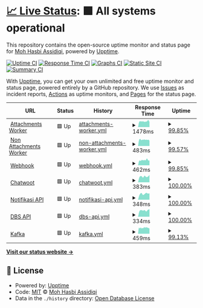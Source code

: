 # [📈 Live Status](https://demo.upptime.js.org): <!--live status--> **🟩 All systems operational**

This repository contains the open-source uptime monitor and status page for [Moh Hasbi Assidiqi](http://mohhasbias.github.com), powered by [Upptime](https://github.com/upptime/upptime).

[![Uptime CI](https://github.com/mohhasbias/cw-conn-status-page/workflows/Uptime%20CI/badge.svg)](https://github.com/mohhasbias/cw-conn-status-page/actions?query=workflow%3A%22Uptime+CI%22)
[![Response Time CI](https://github.com/mohhasbias/cw-conn-status-page/workflows/Response%20Time%20CI/badge.svg)](https://github.com/mohhasbias/cw-conn-status-page/actions?query=workflow%3A%22Response+Time+CI%22)
[![Graphs CI](https://github.com/mohhasbias/cw-conn-status-page/workflows/Graphs%20CI/badge.svg)](https://github.com/mohhasbias/cw-conn-status-page/actions?query=workflow%3A%22Graphs+CI%22)
[![Static Site CI](https://github.com/mohhasbias/cw-conn-status-page/workflows/Static%20Site%20CI/badge.svg)](https://github.com/mohhasbias/cw-conn-status-page/actions?query=workflow%3A%22Static+Site+CI%22)
[![Summary CI](https://github.com/mohhasbias/cw-conn-status-page/workflows/Summary%20CI/badge.svg)](https://github.com/mohhasbias/cw-conn-status-page/actions?query=workflow%3A%22Summary+CI%22)

With [Upptime](https://upptime.js.org), you can get your own unlimited and free uptime monitor and status page, powered entirely by a GitHub repository. We use [Issues](https://github.com/mohhasbias/cw-conn-status-page/issues) as incident reports, [Actions](https://github.com/mohhasbias/cw-conn-status-page/actions) as uptime monitors, and [Pages](https://demo.upptime.js.org) for the status page.

<!--start: status pages-->
<!-- This summary is generated by Upptime (https://github.com/upptime/upptime) -->
<!-- Do not edit this manually, your changes will be overwritten -->
<!-- prettier-ignore -->
| URL | Status | History | Response Time | Uptime |
| --- | ------ | ------- | ------------- | ------ |
| <img alt="" src="https://favicons.githubusercontent.com/cw-conn-heartbeat.vercel.app" height="13"> [Attachments Worker](https://cw-conn-heartbeat.vercel.app/api/only-attachments-beat) | 🟩 Up | [attachments-worker.yml](https://github.com/mohhasbias/cw-conn-status-page/commits/HEAD/history/attachments-worker.yml) | <details><summary><img alt="Response time graph" src="./graphs/attachments-worker/response-time-week.png" height="20"> 1478ms</summary><br><a href="https://mohhasbias.github.io/cw-conn-status-page/history/attachments-worker"><img alt="Response time 982" src="https://img.shields.io/endpoint?url=https%3A%2F%2Fraw.githubusercontent.com%2Fmohhasbias%2Fcw-conn-status-page%2FHEAD%2Fapi%2Fattachments-worker%2Fresponse-time.json"></a><br><a href="https://mohhasbias.github.io/cw-conn-status-page/history/attachments-worker"><img alt="24-hour response time 1319" src="https://img.shields.io/endpoint?url=https%3A%2F%2Fraw.githubusercontent.com%2Fmohhasbias%2Fcw-conn-status-page%2FHEAD%2Fapi%2Fattachments-worker%2Fresponse-time-day.json"></a><br><a href="https://mohhasbias.github.io/cw-conn-status-page/history/attachments-worker"><img alt="7-day response time 1478" src="https://img.shields.io/endpoint?url=https%3A%2F%2Fraw.githubusercontent.com%2Fmohhasbias%2Fcw-conn-status-page%2FHEAD%2Fapi%2Fattachments-worker%2Fresponse-time-week.json"></a><br><a href="https://mohhasbias.github.io/cw-conn-status-page/history/attachments-worker"><img alt="30-day response time 1399" src="https://img.shields.io/endpoint?url=https%3A%2F%2Fraw.githubusercontent.com%2Fmohhasbias%2Fcw-conn-status-page%2FHEAD%2Fapi%2Fattachments-worker%2Fresponse-time-month.json"></a><br><a href="https://mohhasbias.github.io/cw-conn-status-page/history/attachments-worker"><img alt="1-year response time 982" src="https://img.shields.io/endpoint?url=https%3A%2F%2Fraw.githubusercontent.com%2Fmohhasbias%2Fcw-conn-status-page%2FHEAD%2Fapi%2Fattachments-worker%2Fresponse-time-year.json"></a></details> | <details><summary><a href="https://mohhasbias.github.io/cw-conn-status-page/history/attachments-worker">99.85%</a></summary><a href="https://mohhasbias.github.io/cw-conn-status-page/history/attachments-worker"><img alt="All-time uptime 99.89%" src="https://img.shields.io/endpoint?url=https%3A%2F%2Fraw.githubusercontent.com%2Fmohhasbias%2Fcw-conn-status-page%2FHEAD%2Fapi%2Fattachments-worker%2Fuptime.json"></a><br><a href="https://mohhasbias.github.io/cw-conn-status-page/history/attachments-worker"><img alt="24-hour uptime 100.00%" src="https://img.shields.io/endpoint?url=https%3A%2F%2Fraw.githubusercontent.com%2Fmohhasbias%2Fcw-conn-status-page%2FHEAD%2Fapi%2Fattachments-worker%2Fuptime-day.json"></a><br><a href="https://mohhasbias.github.io/cw-conn-status-page/history/attachments-worker"><img alt="7-day uptime 99.85%" src="https://img.shields.io/endpoint?url=https%3A%2F%2Fraw.githubusercontent.com%2Fmohhasbias%2Fcw-conn-status-page%2FHEAD%2Fapi%2Fattachments-worker%2Fuptime-week.json"></a><br><a href="https://mohhasbias.github.io/cw-conn-status-page/history/attachments-worker"><img alt="30-day uptime 99.90%" src="https://img.shields.io/endpoint?url=https%3A%2F%2Fraw.githubusercontent.com%2Fmohhasbias%2Fcw-conn-status-page%2FHEAD%2Fapi%2Fattachments-worker%2Fuptime-month.json"></a><br><a href="https://mohhasbias.github.io/cw-conn-status-page/history/attachments-worker"><img alt="1-year uptime 99.89%" src="https://img.shields.io/endpoint?url=https%3A%2F%2Fraw.githubusercontent.com%2Fmohhasbias%2Fcw-conn-status-page%2FHEAD%2Fapi%2Fattachments-worker%2Fuptime-year.json"></a></details>
| <img alt="" src="https://favicons.githubusercontent.com/cw-conn-heartbeat.vercel.app" height="13"> [Non Attachments Worker](https://cw-conn-heartbeat.vercel.app/api/skip-attachments-beat) | 🟩 Up | [non-attachments-worker.yml](https://github.com/mohhasbias/cw-conn-status-page/commits/HEAD/history/non-attachments-worker.yml) | <details><summary><img alt="Response time graph" src="./graphs/non-attachments-worker/response-time-week.png" height="20"> 483ms</summary><br><a href="https://mohhasbias.github.io/cw-conn-status-page/history/non-attachments-worker"><img alt="Response time 470" src="https://img.shields.io/endpoint?url=https%3A%2F%2Fraw.githubusercontent.com%2Fmohhasbias%2Fcw-conn-status-page%2FHEAD%2Fapi%2Fnon-attachments-worker%2Fresponse-time.json"></a><br><a href="https://mohhasbias.github.io/cw-conn-status-page/history/non-attachments-worker"><img alt="24-hour response time 416" src="https://img.shields.io/endpoint?url=https%3A%2F%2Fraw.githubusercontent.com%2Fmohhasbias%2Fcw-conn-status-page%2FHEAD%2Fapi%2Fnon-attachments-worker%2Fresponse-time-day.json"></a><br><a href="https://mohhasbias.github.io/cw-conn-status-page/history/non-attachments-worker"><img alt="7-day response time 483" src="https://img.shields.io/endpoint?url=https%3A%2F%2Fraw.githubusercontent.com%2Fmohhasbias%2Fcw-conn-status-page%2FHEAD%2Fapi%2Fnon-attachments-worker%2Fresponse-time-week.json"></a><br><a href="https://mohhasbias.github.io/cw-conn-status-page/history/non-attachments-worker"><img alt="30-day response time 461" src="https://img.shields.io/endpoint?url=https%3A%2F%2Fraw.githubusercontent.com%2Fmohhasbias%2Fcw-conn-status-page%2FHEAD%2Fapi%2Fnon-attachments-worker%2Fresponse-time-month.json"></a><br><a href="https://mohhasbias.github.io/cw-conn-status-page/history/non-attachments-worker"><img alt="1-year response time 470" src="https://img.shields.io/endpoint?url=https%3A%2F%2Fraw.githubusercontent.com%2Fmohhasbias%2Fcw-conn-status-page%2FHEAD%2Fapi%2Fnon-attachments-worker%2Fresponse-time-year.json"></a></details> | <details><summary><a href="https://mohhasbias.github.io/cw-conn-status-page/history/non-attachments-worker">99.57%</a></summary><a href="https://mohhasbias.github.io/cw-conn-status-page/history/non-attachments-worker"><img alt="All-time uptime 99.89%" src="https://img.shields.io/endpoint?url=https%3A%2F%2Fraw.githubusercontent.com%2Fmohhasbias%2Fcw-conn-status-page%2FHEAD%2Fapi%2Fnon-attachments-worker%2Fuptime.json"></a><br><a href="https://mohhasbias.github.io/cw-conn-status-page/history/non-attachments-worker"><img alt="24-hour uptime 100.00%" src="https://img.shields.io/endpoint?url=https%3A%2F%2Fraw.githubusercontent.com%2Fmohhasbias%2Fcw-conn-status-page%2FHEAD%2Fapi%2Fnon-attachments-worker%2Fuptime-day.json"></a><br><a href="https://mohhasbias.github.io/cw-conn-status-page/history/non-attachments-worker"><img alt="7-day uptime 99.57%" src="https://img.shields.io/endpoint?url=https%3A%2F%2Fraw.githubusercontent.com%2Fmohhasbias%2Fcw-conn-status-page%2FHEAD%2Fapi%2Fnon-attachments-worker%2Fuptime-week.json"></a><br><a href="https://mohhasbias.github.io/cw-conn-status-page/history/non-attachments-worker"><img alt="30-day uptime 99.77%" src="https://img.shields.io/endpoint?url=https%3A%2F%2Fraw.githubusercontent.com%2Fmohhasbias%2Fcw-conn-status-page%2FHEAD%2Fapi%2Fnon-attachments-worker%2Fuptime-month.json"></a><br><a href="https://mohhasbias.github.io/cw-conn-status-page/history/non-attachments-worker"><img alt="1-year uptime 99.89%" src="https://img.shields.io/endpoint?url=https%3A%2F%2Fraw.githubusercontent.com%2Fmohhasbias%2Fcw-conn-status-page%2FHEAD%2Fapi%2Fnon-attachments-worker%2Fuptime-year.json"></a></details>
| <img alt="" src="https://favicons.githubusercontent.com/cw-conn-heartbeat.vercel.app" height="13"> [Webhook](https://cw-conn-heartbeat.vercel.app/api/webhook-beat) | 🟩 Up | [webhook.yml](https://github.com/mohhasbias/cw-conn-status-page/commits/HEAD/history/webhook.yml) | <details><summary><img alt="Response time graph" src="./graphs/webhook/response-time-week.png" height="20"> 462ms</summary><br><a href="https://mohhasbias.github.io/cw-conn-status-page/history/webhook"><img alt="Response time 479" src="https://img.shields.io/endpoint?url=https%3A%2F%2Fraw.githubusercontent.com%2Fmohhasbias%2Fcw-conn-status-page%2FHEAD%2Fapi%2Fwebhook%2Fresponse-time.json"></a><br><a href="https://mohhasbias.github.io/cw-conn-status-page/history/webhook"><img alt="24-hour response time 431" src="https://img.shields.io/endpoint?url=https%3A%2F%2Fraw.githubusercontent.com%2Fmohhasbias%2Fcw-conn-status-page%2FHEAD%2Fapi%2Fwebhook%2Fresponse-time-day.json"></a><br><a href="https://mohhasbias.github.io/cw-conn-status-page/history/webhook"><img alt="7-day response time 462" src="https://img.shields.io/endpoint?url=https%3A%2F%2Fraw.githubusercontent.com%2Fmohhasbias%2Fcw-conn-status-page%2FHEAD%2Fapi%2Fwebhook%2Fresponse-time-week.json"></a><br><a href="https://mohhasbias.github.io/cw-conn-status-page/history/webhook"><img alt="30-day response time 452" src="https://img.shields.io/endpoint?url=https%3A%2F%2Fraw.githubusercontent.com%2Fmohhasbias%2Fcw-conn-status-page%2FHEAD%2Fapi%2Fwebhook%2Fresponse-time-month.json"></a><br><a href="https://mohhasbias.github.io/cw-conn-status-page/history/webhook"><img alt="1-year response time 479" src="https://img.shields.io/endpoint?url=https%3A%2F%2Fraw.githubusercontent.com%2Fmohhasbias%2Fcw-conn-status-page%2FHEAD%2Fapi%2Fwebhook%2Fresponse-time-year.json"></a></details> | <details><summary><a href="https://mohhasbias.github.io/cw-conn-status-page/history/webhook">99.85%</a></summary><a href="https://mohhasbias.github.io/cw-conn-status-page/history/webhook"><img alt="All-time uptime 99.30%" src="https://img.shields.io/endpoint?url=https%3A%2F%2Fraw.githubusercontent.com%2Fmohhasbias%2Fcw-conn-status-page%2FHEAD%2Fapi%2Fwebhook%2Fuptime.json"></a><br><a href="https://mohhasbias.github.io/cw-conn-status-page/history/webhook"><img alt="24-hour uptime 100.00%" src="https://img.shields.io/endpoint?url=https%3A%2F%2Fraw.githubusercontent.com%2Fmohhasbias%2Fcw-conn-status-page%2FHEAD%2Fapi%2Fwebhook%2Fuptime-day.json"></a><br><a href="https://mohhasbias.github.io/cw-conn-status-page/history/webhook"><img alt="7-day uptime 99.85%" src="https://img.shields.io/endpoint?url=https%3A%2F%2Fraw.githubusercontent.com%2Fmohhasbias%2Fcw-conn-status-page%2FHEAD%2Fapi%2Fwebhook%2Fuptime-week.json"></a><br><a href="https://mohhasbias.github.io/cw-conn-status-page/history/webhook"><img alt="30-day uptime 99.81%" src="https://img.shields.io/endpoint?url=https%3A%2F%2Fraw.githubusercontent.com%2Fmohhasbias%2Fcw-conn-status-page%2FHEAD%2Fapi%2Fwebhook%2Fuptime-month.json"></a><br><a href="https://mohhasbias.github.io/cw-conn-status-page/history/webhook"><img alt="1-year uptime 99.30%" src="https://img.shields.io/endpoint?url=https%3A%2F%2Fraw.githubusercontent.com%2Fmohhasbias%2Fcw-conn-status-page%2FHEAD%2Fapi%2Fwebhook%2Fuptime-year.json"></a></details>
| <img alt="" src="https://favicons.githubusercontent.com/dev-cw.hsi.id" height="13"> [Chatwoot](https://dev-cw.hsi.id) | 🟩 Up | [chatwoot.yml](https://github.com/mohhasbias/cw-conn-status-page/commits/HEAD/history/chatwoot.yml) | <details><summary><img alt="Response time graph" src="./graphs/chatwoot/response-time-week.png" height="20"> 383ms</summary><br><a href="https://mohhasbias.github.io/cw-conn-status-page/history/chatwoot"><img alt="Response time 523" src="https://img.shields.io/endpoint?url=https%3A%2F%2Fraw.githubusercontent.com%2Fmohhasbias%2Fcw-conn-status-page%2FHEAD%2Fapi%2Fchatwoot%2Fresponse-time.json"></a><br><a href="https://mohhasbias.github.io/cw-conn-status-page/history/chatwoot"><img alt="24-hour response time 476" src="https://img.shields.io/endpoint?url=https%3A%2F%2Fraw.githubusercontent.com%2Fmohhasbias%2Fcw-conn-status-page%2FHEAD%2Fapi%2Fchatwoot%2Fresponse-time-day.json"></a><br><a href="https://mohhasbias.github.io/cw-conn-status-page/history/chatwoot"><img alt="7-day response time 383" src="https://img.shields.io/endpoint?url=https%3A%2F%2Fraw.githubusercontent.com%2Fmohhasbias%2Fcw-conn-status-page%2FHEAD%2Fapi%2Fchatwoot%2Fresponse-time-week.json"></a><br><a href="https://mohhasbias.github.io/cw-conn-status-page/history/chatwoot"><img alt="30-day response time 353" src="https://img.shields.io/endpoint?url=https%3A%2F%2Fraw.githubusercontent.com%2Fmohhasbias%2Fcw-conn-status-page%2FHEAD%2Fapi%2Fchatwoot%2Fresponse-time-month.json"></a><br><a href="https://mohhasbias.github.io/cw-conn-status-page/history/chatwoot"><img alt="1-year response time 523" src="https://img.shields.io/endpoint?url=https%3A%2F%2Fraw.githubusercontent.com%2Fmohhasbias%2Fcw-conn-status-page%2FHEAD%2Fapi%2Fchatwoot%2Fresponse-time-year.json"></a></details> | <details><summary><a href="https://mohhasbias.github.io/cw-conn-status-page/history/chatwoot">100.00%</a></summary><a href="https://mohhasbias.github.io/cw-conn-status-page/history/chatwoot"><img alt="All-time uptime 99.81%" src="https://img.shields.io/endpoint?url=https%3A%2F%2Fraw.githubusercontent.com%2Fmohhasbias%2Fcw-conn-status-page%2FHEAD%2Fapi%2Fchatwoot%2Fuptime.json"></a><br><a href="https://mohhasbias.github.io/cw-conn-status-page/history/chatwoot"><img alt="24-hour uptime 100.00%" src="https://img.shields.io/endpoint?url=https%3A%2F%2Fraw.githubusercontent.com%2Fmohhasbias%2Fcw-conn-status-page%2FHEAD%2Fapi%2Fchatwoot%2Fuptime-day.json"></a><br><a href="https://mohhasbias.github.io/cw-conn-status-page/history/chatwoot"><img alt="7-day uptime 100.00%" src="https://img.shields.io/endpoint?url=https%3A%2F%2Fraw.githubusercontent.com%2Fmohhasbias%2Fcw-conn-status-page%2FHEAD%2Fapi%2Fchatwoot%2Fuptime-week.json"></a><br><a href="https://mohhasbias.github.io/cw-conn-status-page/history/chatwoot"><img alt="30-day uptime 99.59%" src="https://img.shields.io/endpoint?url=https%3A%2F%2Fraw.githubusercontent.com%2Fmohhasbias%2Fcw-conn-status-page%2FHEAD%2Fapi%2Fchatwoot%2Fuptime-month.json"></a><br><a href="https://mohhasbias.github.io/cw-conn-status-page/history/chatwoot"><img alt="1-year uptime 99.81%" src="https://img.shields.io/endpoint?url=https%3A%2F%2Fraw.githubusercontent.com%2Fmohhasbias%2Fcw-conn-status-page%2FHEAD%2Fapi%2Fchatwoot%2Fuptime-year.json"></a></details>
| <img alt="" src="https://favicons.githubusercontent.com/notifikasi.hsi.id" height="13"> [Notifikasi API](https://notifikasi.hsi.id/ping) | 🟩 Up | [notifikasi-api.yml](https://github.com/mohhasbias/cw-conn-status-page/commits/HEAD/history/notifikasi-api.yml) | <details><summary><img alt="Response time graph" src="./graphs/notifikasi-api/response-time-week.png" height="20"> 348ms</summary><br><a href="https://mohhasbias.github.io/cw-conn-status-page/history/notifikasi-api"><img alt="Response time 347" src="https://img.shields.io/endpoint?url=https%3A%2F%2Fraw.githubusercontent.com%2Fmohhasbias%2Fcw-conn-status-page%2FHEAD%2Fapi%2Fnotifikasi-api%2Fresponse-time.json"></a><br><a href="https://mohhasbias.github.io/cw-conn-status-page/history/notifikasi-api"><img alt="24-hour response time 371" src="https://img.shields.io/endpoint?url=https%3A%2F%2Fraw.githubusercontent.com%2Fmohhasbias%2Fcw-conn-status-page%2FHEAD%2Fapi%2Fnotifikasi-api%2Fresponse-time-day.json"></a><br><a href="https://mohhasbias.github.io/cw-conn-status-page/history/notifikasi-api"><img alt="7-day response time 348" src="https://img.shields.io/endpoint?url=https%3A%2F%2Fraw.githubusercontent.com%2Fmohhasbias%2Fcw-conn-status-page%2FHEAD%2Fapi%2Fnotifikasi-api%2Fresponse-time-week.json"></a><br><a href="https://mohhasbias.github.io/cw-conn-status-page/history/notifikasi-api"><img alt="30-day response time 338" src="https://img.shields.io/endpoint?url=https%3A%2F%2Fraw.githubusercontent.com%2Fmohhasbias%2Fcw-conn-status-page%2FHEAD%2Fapi%2Fnotifikasi-api%2Fresponse-time-month.json"></a><br><a href="https://mohhasbias.github.io/cw-conn-status-page/history/notifikasi-api"><img alt="1-year response time 347" src="https://img.shields.io/endpoint?url=https%3A%2F%2Fraw.githubusercontent.com%2Fmohhasbias%2Fcw-conn-status-page%2FHEAD%2Fapi%2Fnotifikasi-api%2Fresponse-time-year.json"></a></details> | <details><summary><a href="https://mohhasbias.github.io/cw-conn-status-page/history/notifikasi-api">100.00%</a></summary><a href="https://mohhasbias.github.io/cw-conn-status-page/history/notifikasi-api"><img alt="All-time uptime 99.78%" src="https://img.shields.io/endpoint?url=https%3A%2F%2Fraw.githubusercontent.com%2Fmohhasbias%2Fcw-conn-status-page%2FHEAD%2Fapi%2Fnotifikasi-api%2Fuptime.json"></a><br><a href="https://mohhasbias.github.io/cw-conn-status-page/history/notifikasi-api"><img alt="24-hour uptime 100.00%" src="https://img.shields.io/endpoint?url=https%3A%2F%2Fraw.githubusercontent.com%2Fmohhasbias%2Fcw-conn-status-page%2FHEAD%2Fapi%2Fnotifikasi-api%2Fuptime-day.json"></a><br><a href="https://mohhasbias.github.io/cw-conn-status-page/history/notifikasi-api"><img alt="7-day uptime 100.00%" src="https://img.shields.io/endpoint?url=https%3A%2F%2Fraw.githubusercontent.com%2Fmohhasbias%2Fcw-conn-status-page%2FHEAD%2Fapi%2Fnotifikasi-api%2Fuptime-week.json"></a><br><a href="https://mohhasbias.github.io/cw-conn-status-page/history/notifikasi-api"><img alt="30-day uptime 99.56%" src="https://img.shields.io/endpoint?url=https%3A%2F%2Fraw.githubusercontent.com%2Fmohhasbias%2Fcw-conn-status-page%2FHEAD%2Fapi%2Fnotifikasi-api%2Fuptime-month.json"></a><br><a href="https://mohhasbias.github.io/cw-conn-status-page/history/notifikasi-api"><img alt="1-year uptime 99.78%" src="https://img.shields.io/endpoint?url=https%3A%2F%2Fraw.githubusercontent.com%2Fmohhasbias%2Fcw-conn-status-page%2FHEAD%2Fapi%2Fnotifikasi-api%2Fuptime-year.json"></a></details>
| <img alt="" src="https://favicons.githubusercontent.com/dbs.hsi.id" height="13"> [DBS API](https://dbs.hsi.id/SubGroupModuleAdmin/getAdminByGroupNip/test/test) | 🟩 Up | [dbs-api.yml](https://github.com/mohhasbias/cw-conn-status-page/commits/HEAD/history/dbs-api.yml) | <details><summary><img alt="Response time graph" src="./graphs/dbs-api/response-time-week.png" height="20"> 334ms</summary><br><a href="https://mohhasbias.github.io/cw-conn-status-page/history/dbs-api"><img alt="Response time 565" src="https://img.shields.io/endpoint?url=https%3A%2F%2Fraw.githubusercontent.com%2Fmohhasbias%2Fcw-conn-status-page%2FHEAD%2Fapi%2Fdbs-api%2Fresponse-time.json"></a><br><a href="https://mohhasbias.github.io/cw-conn-status-page/history/dbs-api"><img alt="24-hour response time 391" src="https://img.shields.io/endpoint?url=https%3A%2F%2Fraw.githubusercontent.com%2Fmohhasbias%2Fcw-conn-status-page%2FHEAD%2Fapi%2Fdbs-api%2Fresponse-time-day.json"></a><br><a href="https://mohhasbias.github.io/cw-conn-status-page/history/dbs-api"><img alt="7-day response time 334" src="https://img.shields.io/endpoint?url=https%3A%2F%2Fraw.githubusercontent.com%2Fmohhasbias%2Fcw-conn-status-page%2FHEAD%2Fapi%2Fdbs-api%2Fresponse-time-week.json"></a><br><a href="https://mohhasbias.github.io/cw-conn-status-page/history/dbs-api"><img alt="30-day response time 345" src="https://img.shields.io/endpoint?url=https%3A%2F%2Fraw.githubusercontent.com%2Fmohhasbias%2Fcw-conn-status-page%2FHEAD%2Fapi%2Fdbs-api%2Fresponse-time-month.json"></a><br><a href="https://mohhasbias.github.io/cw-conn-status-page/history/dbs-api"><img alt="1-year response time 565" src="https://img.shields.io/endpoint?url=https%3A%2F%2Fraw.githubusercontent.com%2Fmohhasbias%2Fcw-conn-status-page%2FHEAD%2Fapi%2Fdbs-api%2Fresponse-time-year.json"></a></details> | <details><summary><a href="https://mohhasbias.github.io/cw-conn-status-page/history/dbs-api">100.00%</a></summary><a href="https://mohhasbias.github.io/cw-conn-status-page/history/dbs-api"><img alt="All-time uptime 96.38%" src="https://img.shields.io/endpoint?url=https%3A%2F%2Fraw.githubusercontent.com%2Fmohhasbias%2Fcw-conn-status-page%2FHEAD%2Fapi%2Fdbs-api%2Fuptime.json"></a><br><a href="https://mohhasbias.github.io/cw-conn-status-page/history/dbs-api"><img alt="24-hour uptime 100.00%" src="https://img.shields.io/endpoint?url=https%3A%2F%2Fraw.githubusercontent.com%2Fmohhasbias%2Fcw-conn-status-page%2FHEAD%2Fapi%2Fdbs-api%2Fuptime-day.json"></a><br><a href="https://mohhasbias.github.io/cw-conn-status-page/history/dbs-api"><img alt="7-day uptime 100.00%" src="https://img.shields.io/endpoint?url=https%3A%2F%2Fraw.githubusercontent.com%2Fmohhasbias%2Fcw-conn-status-page%2FHEAD%2Fapi%2Fdbs-api%2Fuptime-week.json"></a><br><a href="https://mohhasbias.github.io/cw-conn-status-page/history/dbs-api"><img alt="30-day uptime 92.09%" src="https://img.shields.io/endpoint?url=https%3A%2F%2Fraw.githubusercontent.com%2Fmohhasbias%2Fcw-conn-status-page%2FHEAD%2Fapi%2Fdbs-api%2Fuptime-month.json"></a><br><a href="https://mohhasbias.github.io/cw-conn-status-page/history/dbs-api"><img alt="1-year uptime 96.38%" src="https://img.shields.io/endpoint?url=https%3A%2F%2Fraw.githubusercontent.com%2Fmohhasbias%2Fcw-conn-status-page%2FHEAD%2Fapi%2Fdbs-api%2Fuptime-year.json"></a></details>
| <img alt="" src="https://favicons.githubusercontent.com/cw-conn-heartbeat.vercel.app" height="13"> [Kafka](https://cw-conn-heartbeat.vercel.app/api/kafka) | 🟩 Up | [kafka.yml](https://github.com/mohhasbias/cw-conn-status-page/commits/HEAD/history/kafka.yml) | <details><summary><img alt="Response time graph" src="./graphs/kafka/response-time-week.png" height="20"> 459ms</summary><br><a href="https://mohhasbias.github.io/cw-conn-status-page/history/kafka"><img alt="Response time 511" src="https://img.shields.io/endpoint?url=https%3A%2F%2Fraw.githubusercontent.com%2Fmohhasbias%2Fcw-conn-status-page%2FHEAD%2Fapi%2Fkafka%2Fresponse-time.json"></a><br><a href="https://mohhasbias.github.io/cw-conn-status-page/history/kafka"><img alt="24-hour response time 419" src="https://img.shields.io/endpoint?url=https%3A%2F%2Fraw.githubusercontent.com%2Fmohhasbias%2Fcw-conn-status-page%2FHEAD%2Fapi%2Fkafka%2Fresponse-time-day.json"></a><br><a href="https://mohhasbias.github.io/cw-conn-status-page/history/kafka"><img alt="7-day response time 459" src="https://img.shields.io/endpoint?url=https%3A%2F%2Fraw.githubusercontent.com%2Fmohhasbias%2Fcw-conn-status-page%2FHEAD%2Fapi%2Fkafka%2Fresponse-time-week.json"></a><br><a href="https://mohhasbias.github.io/cw-conn-status-page/history/kafka"><img alt="30-day response time 476" src="https://img.shields.io/endpoint?url=https%3A%2F%2Fraw.githubusercontent.com%2Fmohhasbias%2Fcw-conn-status-page%2FHEAD%2Fapi%2Fkafka%2Fresponse-time-month.json"></a><br><a href="https://mohhasbias.github.io/cw-conn-status-page/history/kafka"><img alt="1-year response time 511" src="https://img.shields.io/endpoint?url=https%3A%2F%2Fraw.githubusercontent.com%2Fmohhasbias%2Fcw-conn-status-page%2FHEAD%2Fapi%2Fkafka%2Fresponse-time-year.json"></a></details> | <details><summary><a href="https://mohhasbias.github.io/cw-conn-status-page/history/kafka">99.13%</a></summary><a href="https://mohhasbias.github.io/cw-conn-status-page/history/kafka"><img alt="All-time uptime 99.60%" src="https://img.shields.io/endpoint?url=https%3A%2F%2Fraw.githubusercontent.com%2Fmohhasbias%2Fcw-conn-status-page%2FHEAD%2Fapi%2Fkafka%2Fuptime.json"></a><br><a href="https://mohhasbias.github.io/cw-conn-status-page/history/kafka"><img alt="24-hour uptime 100.00%" src="https://img.shields.io/endpoint?url=https%3A%2F%2Fraw.githubusercontent.com%2Fmohhasbias%2Fcw-conn-status-page%2FHEAD%2Fapi%2Fkafka%2Fuptime-day.json"></a><br><a href="https://mohhasbias.github.io/cw-conn-status-page/history/kafka"><img alt="7-day uptime 99.13%" src="https://img.shields.io/endpoint?url=https%3A%2F%2Fraw.githubusercontent.com%2Fmohhasbias%2Fcw-conn-status-page%2FHEAD%2Fapi%2Fkafka%2Fuptime-week.json"></a><br><a href="https://mohhasbias.github.io/cw-conn-status-page/history/kafka"><img alt="30-day uptime 99.65%" src="https://img.shields.io/endpoint?url=https%3A%2F%2Fraw.githubusercontent.com%2Fmohhasbias%2Fcw-conn-status-page%2FHEAD%2Fapi%2Fkafka%2Fuptime-month.json"></a><br><a href="https://mohhasbias.github.io/cw-conn-status-page/history/kafka"><img alt="1-year uptime 99.60%" src="https://img.shields.io/endpoint?url=https%3A%2F%2Fraw.githubusercontent.com%2Fmohhasbias%2Fcw-conn-status-page%2FHEAD%2Fapi%2Fkafka%2Fuptime-year.json"></a></details>

<!--end: status pages-->

[**Visit our status website →**](https://demo.upptime.js.org)

## 📄 License

- Powered by: [Upptime](https://github.com/upptime/upptime)
- Code: [MIT](./LICENSE) © [Moh Hasbi Assidiqi](http://mohhasbias.github.com)
- Data in the `./history` directory: [Open Database License](https://opendatacommons.org/licenses/odbl/1-0/)
